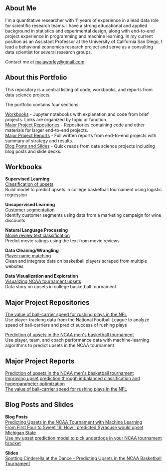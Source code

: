 ## About Me
I'm a quantitative researcher with 11 years of experience in a lead data role for scientific research teams. I have a strong educational and applied background in statistics and experimental design, along with end-to-end project experience in programming and machine learning. In my current position as an Assistant Professor at the University of California San Diego, I lead a behavioral economics research project and serve as a consulting data scientist for several research groups.

Contact me at majaworley@gmail.com.

## About this Portfolio
This repository is a central listing of code, workbooks, and reports from data science projects.

The portfolio contains four sections:

[Workbooks](#workbooks) - Jupyter notebooks with explanation and code from brief projects. Links are organized by topic or function.  
[Major Project Repositories](#major-project-repositories) - Repositories containing code and other materials for larger end-to-end projects.  
[Major Project Reports](#major-project-reports) - Full written reports from end-to-end projects with summary of strategy and results.  
[Blog Posts and Slides](#blog-posts-and-slides) - Quick reads from data science projects including blog posts and slide decks.

## Workbooks
**Supervised Learning**  
[Classification of upsets](notebooks/classifying_upsets.ipynb)  
Build model to predict upsets in college basketball tournament using logistic regression

**Unsupervised Learning**  
[Customer segmentation](notebooks/customer_clustering.ipynb)  
Identify customer segments using data from a marketing campaign for wine discounts

**Natural Language Processing**  
[Movie review text classification](notebooks/review_classification.ipynb)  
Predict movie ratings using the text from movie reviews  

**Data Cleaning/Wrangling**  
[Player name matching](notebooks/player_matching.ipynb)  
Clean and integrate data on basketball players scraped from multiple websites

**Data Visualization and Exploration**  
[Visualizing NCAA tournament upsets](notebooks/upset_visualization.ipynb)  
Data story on upsets in college basketball tournament

## Major Project Repositories
[The value of ball-carrier speed for rushing plays in the NFL](https://github.com/mworles/nfl_tracking)  
Use player-tracking data from the National Football League to analyze speed of ball-carriers and predict success of rushing plays

[Prediction of upsets in the NCAA men's basketball tournament](https://github.com/mworles/bracket_vision)  
Use player, team, and coach performance data with machine-learning algorithms to predict upsets in the NCAA tournament

## Major Project Reports
[Prediction of upsets in the NCAA men's basketball tournament](reports/upset_prediction_1_report.pdf)  
[Improving upset prediction through imbalanced classification and hyperparameter optimization](reports/upset_prediction_2_report.pdf)  
[The value of ball-carrier speed for rushing plays in the NFL](reports/nfl_tracking_1.pdf)  

## Blog Posts and Slides
**Blog Posts**  
[Predicting Upsets in the NCAA Tournament with Machine Learning](https://towardsdatascience.com/predicting-upsets-in-the-ncaa-tournament-with-machine-learning-816fecf41f01?source=friends_link&sk=b3590066d81db17f861ddc76da358e13)  
[From First Four to Sweet 16: How I predicted Syracuse would upset Michigan State](https://towardsdatascience.com/from-first-four-to-sweet-16-how-i-predicted-syracuse-would-upset-michigan-state-32fc95c96fa4?source=friends_link&sk=5c8890c53c838a154288c52183af0ae3)  
[Use my upset prediction model to pick underdogs in your NCAA tournament bracket](https://towardsdatascience.com/use-my-upset-prediction-model-to-pick-underdogs-in-your-ncaa-tournament-bracket-87c4aa3935f5?source=friends_link&sk=aa4bbb08d41a35ca6e40d984945b646f)  

**Slides**  
[Spotting Cinderella at the Dance - Predicting Upsets in the NCAA Basketball Tournament](posts/upsets_deck.pdf)  
